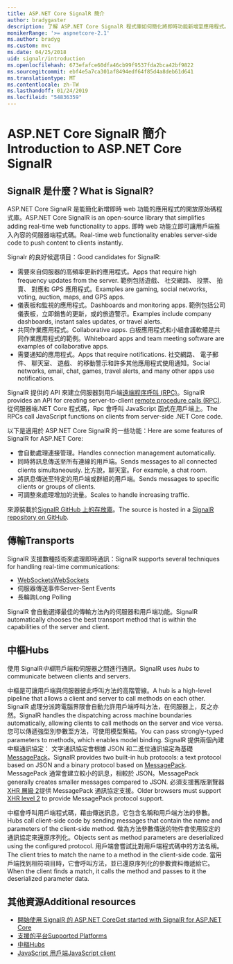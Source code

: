 ```yaml
---
title: ASP.NET Core SignalR 簡介
author: bradygaster
description: 了解 ASP.NET Core SignalR 程式庫如何簡化將即時功能新增至應用程式。
monikerRange: '>= aspnetcore-2.1'
ms.author: bradyg
ms.custom: mvc
ms.date: 04/25/2018
uid: signalr/introduction
ms.openlocfilehash: 673efafce60dfa46cb99f9537fda2bca42bf9822
ms.sourcegitcommit: ebf4e5a7ca301af8494edf64f85d4a8deb61d641
ms.translationtype: MT
ms.contentlocale: zh-TW
ms.lasthandoff: 01/24/2019
ms.locfileid: "54836359"
---
```

# <a name="introduction-to-aspnet-core-signalr"></a><span data-ttu-id="696ea-103">ASP.NET Core SignalR 簡介</span><span class="sxs-lookup"><span data-stu-id="696ea-103">Introduction to ASP.NET Core SignalR</span></span>

## <a name="what-is-signalr"></a><span data-ttu-id="696ea-104">SignalR 是什麼？</span><span class="sxs-lookup"><span data-stu-id="696ea-104">What is SignalR?</span></span>

<span data-ttu-id="696ea-105">ASP.NET Core SignalR 是能簡化新增即時 web 功能的應用程式的開放原始碼程式庫。</span><span class="sxs-lookup"><span data-stu-id="696ea-105">ASP.NET Core SignalR is an open-source library that simplifies adding real-time web functionality to apps.</span></span> <span data-ttu-id="696ea-106">即時 web 功能立即可讓用戶端推入內容的伺服器端程式碼。</span><span class="sxs-lookup"><span data-stu-id="696ea-106">Real-time web functionality enables server-side code to push content to clients instantly.</span></span>

<span data-ttu-id="696ea-107">Signalr 的良好候選項目：</span><span class="sxs-lookup"><span data-stu-id="696ea-107">Good candidates for SignalR:</span></span>

* <span data-ttu-id="696ea-108">需要來自伺服器的高頻率更新的應用程式。</span><span class="sxs-lookup"><span data-stu-id="696ea-108">Apps that require high frequency updates from the server.</span></span> <span data-ttu-id="696ea-109">範例包括遊戲、 社交網路、 投票、 拍賣、 對應和 GPS 應用程式。</span><span class="sxs-lookup"><span data-stu-id="696ea-109">Examples are gaming, social networks, voting, auction, maps, and GPS apps.</span></span>
* <span data-ttu-id="696ea-110">儀表板和監視的應用程式。</span><span class="sxs-lookup"><span data-stu-id="696ea-110">Dashboards and monitoring apps.</span></span> <span data-ttu-id="696ea-111">範例包括公司儀表板，立即銷售的更新，或的旅遊警示。</span><span class="sxs-lookup"><span data-stu-id="696ea-111">Examples include company dashboards, instant sales updates, or travel alerts.</span></span>
* <span data-ttu-id="696ea-112">共同作業應用程式。</span><span class="sxs-lookup"><span data-stu-id="696ea-112">Collaborative apps.</span></span> <span data-ttu-id="696ea-113">白板應用程式和小組會議軟體是共同作業應用程式的範例。</span><span class="sxs-lookup"><span data-stu-id="696ea-113">Whiteboard apps and team meeting software are examples of collaborative apps.</span></span>
* <span data-ttu-id="696ea-114">需要通知的應用程式。</span><span class="sxs-lookup"><span data-stu-id="696ea-114">Apps that require notifications.</span></span> <span data-ttu-id="696ea-115">社交網路、 電子郵件、 聊天室、 遊戲、 的移動警示和許多其他應用程式使用通知。</span><span class="sxs-lookup"><span data-stu-id="696ea-115">Social networks, email, chat, games, travel alerts, and many other apps use notifications.</span></span>

<span data-ttu-id="696ea-116">SignalR 提供的 API 來建立伺服器到用戶端[遠端程序呼叫 (RPC)](https://wikipedia.org/wiki/Remote_procedure_call)。</span><span class="sxs-lookup"><span data-stu-id="696ea-116">SignalR provides an API for creating server-to-client [remote procedure calls (RPC)](https://wikipedia.org/wiki/Remote_procedure_call).</span></span> <span data-ttu-id="696ea-117">從伺服器端.NET Core 程式碼，Rpc 會呼叫 JavaScript 函式在用戶端上。</span><span class="sxs-lookup"><span data-stu-id="696ea-117">The RPCs call JavaScript functions on clients from server-side .NET Core code.</span></span>

<span data-ttu-id="696ea-118">以下是適用於 ASP.NET Core SignalR 的一些功能：</span><span class="sxs-lookup"><span data-stu-id="696ea-118">Here are some features of SignalR for ASP.NET Core:</span></span>

* <span data-ttu-id="696ea-119">會自動處理連接管理。</span><span class="sxs-lookup"><span data-stu-id="696ea-119">Handles connection management automatically.</span></span>
* <span data-ttu-id="696ea-120">同時將訊息傳送至所有連線的用戶端。</span><span class="sxs-lookup"><span data-stu-id="696ea-120">Sends messages to all connected clients simultaneously.</span></span> <span data-ttu-id="696ea-121">比方說，聊天室。</span><span class="sxs-lookup"><span data-stu-id="696ea-121">For example, a chat room.</span></span>
* <span data-ttu-id="696ea-122">將訊息傳送至特定的用戶端或群組的用戶端。</span><span class="sxs-lookup"><span data-stu-id="696ea-122">Sends messages to specific clients or groups of clients.</span></span>
* <span data-ttu-id="696ea-123">可調整來處理增加的流量。</span><span class="sxs-lookup"><span data-stu-id="696ea-123">Scales to handle increasing traffic.</span></span>

<span data-ttu-id="696ea-124">來源裝載於[SignalR GitHub 上的存放庫](https://github.com/aspnet/AspNetCore/tree/master/src/SignalR)。</span><span class="sxs-lookup"><span data-stu-id="696ea-124">The source is hosted in a [SignalR repository on GitHub](https://github.com/aspnet/AspNetCore/tree/master/src/SignalR).</span></span>

## <a name="transports"></a><span data-ttu-id="696ea-125">傳輸</span><span class="sxs-lookup"><span data-stu-id="696ea-125">Transports</span></span>

<span data-ttu-id="696ea-126">SignalR 支援數種技術來處理即時通訊：</span><span class="sxs-lookup"><span data-stu-id="696ea-126">SignalR supports several techniques for handling real-time communications:</span></span>

* [<span data-ttu-id="696ea-127">WebSockets</span><span class="sxs-lookup"><span data-stu-id="696ea-127">WebSockets</span></span>](https://tools.ietf.org/html/rfc7118)
* <span data-ttu-id="696ea-128">伺服器傳送事件</span><span class="sxs-lookup"><span data-stu-id="696ea-128">Server-Sent Events</span></span>
* <span data-ttu-id="696ea-129">長輪詢</span><span class="sxs-lookup"><span data-stu-id="696ea-129">Long Polling</span></span>

<span data-ttu-id="696ea-130">SignalR 會自動選擇最佳的傳輸方法內的伺服器和用戶端功能。</span><span class="sxs-lookup"><span data-stu-id="696ea-130">SignalR automatically chooses the best transport method that is within the capabilities of the server and client.</span></span>

## <a name="hubs"></a><span data-ttu-id="696ea-131">中樞</span><span class="sxs-lookup"><span data-stu-id="696ea-131">Hubs</span></span>

<span data-ttu-id="696ea-132">使用 SignalR*中樞*用戶端和伺服器之間進行通訊。</span><span class="sxs-lookup"><span data-stu-id="696ea-132">SignalR uses *hubs* to communicate between clients and servers.</span></span>

<span data-ttu-id="696ea-133">中樞是可讓用戶端與伺服器彼此呼叫方法的高階管線。</span><span class="sxs-lookup"><span data-stu-id="696ea-133">A hub is a high-level pipeline that allows a client and server to call methods on each other.</span></span> <span data-ttu-id="696ea-134">SignalR 處理分派跨電腦界限會自動允許用戶端呼叫方法，在伺服器上，反之亦然。</span><span class="sxs-lookup"><span data-stu-id="696ea-134">SignalR handles the dispatching across machine boundaries automatically, allowing clients to call methods on the server and vice versa.</span></span> <span data-ttu-id="696ea-135">您可以傳遞強型別參數至方法，可使用模型繫結。</span><span class="sxs-lookup"><span data-stu-id="696ea-135">You can pass strongly-typed parameters to methods, which enables model binding.</span></span> <span data-ttu-id="696ea-136">SignalR 提供兩個內建中樞通訊協定： 文字通訊協定會根據 JSON 和二進位通訊協定為基礎[MessagePack](https://msgpack.org/)。</span><span class="sxs-lookup"><span data-stu-id="696ea-136">SignalR provides two built-in hub protocols: a text protocol based on JSON and a binary protocol based on [MessagePack](https://msgpack.org/).</span></span>  <span data-ttu-id="696ea-137">MessagePack 通常會建立較小的訊息，相較於 JSON。</span><span class="sxs-lookup"><span data-stu-id="696ea-137">MessagePack generally creates smaller messages compared to JSON.</span></span> <span data-ttu-id="696ea-138">必須支援舊版瀏覽器[XHR 層級 2](https://caniuse.com/#feat=xhr2)提供 MessagePack 通訊協定支援。</span><span class="sxs-lookup"><span data-stu-id="696ea-138">Older browsers must support [XHR level 2](https://caniuse.com/#feat=xhr2) to provide MessagePack protocol support.</span></span>

<span data-ttu-id="696ea-139">中樞會呼叫用戶端程式碼，藉由傳送訊息，它包含名稱和用戶端方法的參數。</span><span class="sxs-lookup"><span data-stu-id="696ea-139">Hubs call client-side code by sending messages that contain the name and parameters of the client-side method.</span></span> <span data-ttu-id="696ea-140">做為方法參數傳送的物件會使用設定的通訊協定來還原序列化。</span><span class="sxs-lookup"><span data-stu-id="696ea-140">Objects sent as method parameters are deserialized using the configured protocol.</span></span> <span data-ttu-id="696ea-141">用戶端會嘗試比對用戶端程式碼中的方法名稱。</span><span class="sxs-lookup"><span data-stu-id="696ea-141">The client tries to match the name to a method in the client-side code.</span></span> <span data-ttu-id="696ea-142">當用戶端找到相符項目時，它會呼叫方法，並已還原序列化的參數資料傳遞給它。</span><span class="sxs-lookup"><span data-stu-id="696ea-142">When the client finds a match, it calls the method and passes to it the deserialized parameter data.</span></span>

## <a name="additional-resources"></a><span data-ttu-id="696ea-143">其他資源</span><span class="sxs-lookup"><span data-stu-id="696ea-143">Additional resources</span></span>

* [<span data-ttu-id="696ea-144">開始使用 SignalR 的 ASP.NET Core</span><span class="sxs-lookup"><span data-stu-id="696ea-144">Get started with SignalR for ASP.NET Core</span></span>](xref:tutorials/signalr)
* [<span data-ttu-id="696ea-145">支援的平台</span><span class="sxs-lookup"><span data-stu-id="696ea-145">Supported Platforms</span></span>](xref:signalr/supported-platforms)
* [<span data-ttu-id="696ea-146">中樞</span><span class="sxs-lookup"><span data-stu-id="696ea-146">Hubs</span></span>](xref:signalr/hubs)
* [<span data-ttu-id="696ea-147">JavaScript 用戶端</span><span class="sxs-lookup"><span data-stu-id="696ea-147">JavaScript client</span></span>](xref:signalr/javascript-client)
